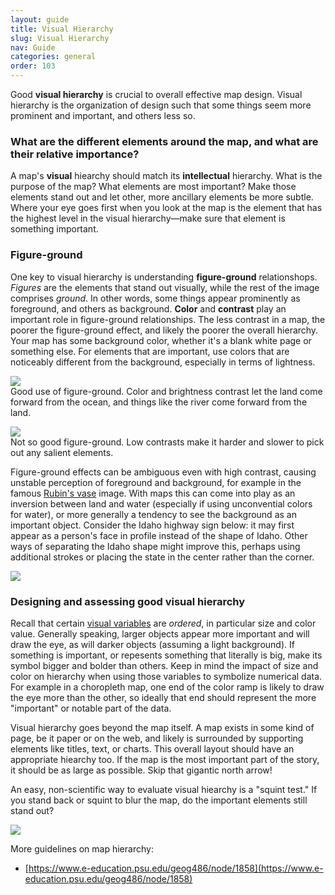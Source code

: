 ```yaml
---
layout: guide
title: Visual Hierarchy
slug: Visual Hierarchy
nav: Guide
categories: general
order: 103
---
```


Good **visual hierarchy** is crucial to overall effective map design. Visual hierarchy is the organization of design such that some things seem more prominent and important, and others less so.

### What are the different elements around the map, and what are their relative importance?

A map's **visual** hiearchy should match its **intellectual** hierarchy. What is the purpose of the map? What elements are most important? Make those elements stand out and let other, more ancillary elements be more subtle. Where your eye goes first when you look at the map is the element that has the highest level in the visual hierarchy—make sure that element is something important.

### Figure-ground

One key to visual hierarchy is understanding **figure-ground** relationshops. _Figures_ are the elements that stand out visually, while the rest of the image comprises _ground_. In other words, some things appear prominently as foreground, and others as background. **Color** and **contrast** play an important role in figure-ground relationships. The less contrast in a map, the poorer the figure-ground effect, and likely the poorer the overall hierarchy. Your map has some background color, whether it's a blank white page or something else. For elements that are important, use colors that are noticeably different from the background, especially in terms of lightness.

![]({{site.baseurl}}/media/guide/figure_ground_good.jpg)  
<span class="caption">Good use of figure-ground. Color and brightness contrast let the land come forward from the ocean, and things like the river come forward from the land.</span>

![]({{site.baseurl}}/media/guide/figure_ground_bad.jpg)  
<span class="caption">Not so good figure-ground. Low contrasts make it harder and slower to pick out any salient elements.</span>

Figure-ground effects can be ambiguous even with high contrast, causing unstable perception of foreground and background, for example in the famous [Rubin's vase](https://en.wikipedia.org/wiki/Rubin_vase) image. With maps this can come into play as an inversion between land and water (especially if using unconvential colors for water), or more generally a tendency to see the background as an important object. Consider the Idaho highway sign below: it may first appear as a person's face in profile instead of the shape of Idaho. Other ways of separating the Idaho shape might improve this, perhaps using additional strokes or placing the state in the center rather than the corner.

![]({{site.baseurl}}/media/guide/idaho_highway.png)  

### Designing and assessing good visual hierarchy

Recall that certain [visual variables]({{site.baseurl}}/guide/general/visual-variables) are _ordered_, in particular size and color value. Generally speaking, larger objects appear more important and will draw the eye, as will darker objects (assuming a light background). If something is important, or repesents something that literally is big, make its symbol bigger and bolder than others. Keep in mind the impact of size and color on hierarchy when using those variables to symbolize numerical data. For example in a choropleth map, one end of the color ramp is likely to draw the eye more than the other, so ideally that end should represent the more "important" or notable part of the data.

Visual hierarchy goes beyond the map itself. A map exists in some kind of page, be it paper or on the web, and likely is surrounded by supporting elements like titles, text, or charts. This overall layout should have an appropriate hiearchy too. If the map is the most important part of the story, it should be as large as possible. Skip that gigantic north arrow!

An easy, non-scientific way to evaluate visual hiearchy is a "squint test." If you stand back or squint to blur the map, do the important elements still stand out?

![]({{site.baseurl}}/media/guide/squint.png)

More guidelines on map hierarchy:  

* [https://www.e-education.psu.edu/geog486/node/1858](https://www.e-education.psu.edu/geog486/node/1858)